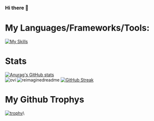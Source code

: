 ### Hi there 👋

<!--
**MarcelVincourt/MarcelVincourt** is a ✨ _special_ ✨ repository because its `README.md` (this file) appears on your GitHub profile.

Here are some ideas to get you started:

- 🔭 I’m currently working on ...
- 🌱 I’m currently learning ...
- 👯 I’m looking to collaborate on ...
- 🤔 I’m looking for help with ...
- 💬 Ask me about ...
- 📫 How to reach me: ...
- 😄 Pronouns: ...
- ⚡ Fun fact: ...
-->


# My Languages/Frameworks/Tools:
[![My Skills](https://skillicons.dev/icons?i=c,make,python,mysql,js,ts,qt,nodejs,mongodb,linux,neovim,vim,visualstudio)](https://skillicons.dev)

# Stats
[![Anurag's GitHub stats](https://github-readme-stats.vercel.app/api?username=MarcelVincourt&show_icons=true&theme=radical)](https://github.com/anuraghazra/github-readme-stats)\
<img src="https://github-readme-stats.vercel.app/api/top-langs?username=MarcelVincourt&show_icons=true&locale=en&layout=compact&theme=chartreuse-dark" alt="ovi" />
<img src="https://myreadme.vercel.app/api/embed/MarcelVincourt?panels=userstatistics,toprepositories,toplanguages,commitgraph" alt="reimaginedreadme" />
[![GitHub Streak](https://streak-stats.demolab.com?user=MarcelVincourt&theme=monokai&hide_border=false)](https://git.io/streak-stats)

# My Github Trophys
[![trophy](https://github-profile-trophy.vercel.app/?username=MarcelVincourt&theme=monokai)](https://github.com/ryo-ma/github-profile-trophy)\
